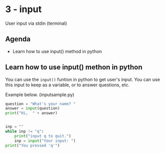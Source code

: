 # 3 - input

User input via stdin (terminal)

## Agenda
- Learn how to use input() method in python

## Learn how to use input() methon in python
You can use the `input()` funtion in python to get user's input. You can use this input to keep as a variable, or to answer questions, etc.

Example below. (inputsample.py)
```python
question = "What's your name? "
answer = input(question)
print("Hi,  " + answer)


inp = ""
while inp != "q":
    print("input q to quit.")
    inp = input("Your input: ")
print("You pressed 'q'")

```